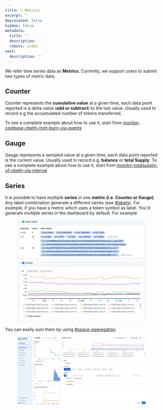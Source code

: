 ```yaml
---
title: 💨 Metrics
excerpt: ''
deprecated: false
hidden: false
metadata:
  title: ''
  description: ''
  robots: index
next:
  description: ''
---
```

We refer time series data as **Metrics.** Currently, we support users to submit two types of metric data.

## Counter

Counter represents the **cumulative value** at a given time, each data point reported is a delta value (**add or subtract**) to the last value. Usually used to record e.g the accumulated number of tokens transferred.

To see a complete example about how to use it, start from [monitor-coinbase-cbeth-mint-burn-via-events](monitor-coinbase-cbeth-mint-burn-via-events "mention")

## Gauge

Gauge represents a sampled value at a given time, each data point reported is the current value. Usually used to record e.g. **balance** or **total Supply**. To see a complete example about how to use it, start from [monitor-totalsupply-of-cbeth-via-interval](monitor-totalsupply-of-cbeth-via-interval "mention")

## Series

It is possible to have multiple **series** in one **metric (i.e. Counter or Gauge)**. Any label combination generate a different series (see [#labels](metrics-in-processors#labels "mention")). For example, if you have a metric which uses a token symbol as label. You'd generate multiple series in the dashboard by default. For example:

<figure>
  <img src="https://raw.githubusercontent.com/sentioxyz/docs/v1.0/.gitbook/assets/image (3) (1) (1) (1) (1).png" alt="" />
  <figcaption></figcaption>
</figure>

You can easily sum them by using [#space-aggregation](aggregation-functions-and-formulas#space-aggregation "mention")

<figure>
  <img src="https://raw.githubusercontent.com/sentioxyz/docs/v1.0/.gitbook/assets/agg.gif" alt="" />
  <figcaption></figcaption>
</figure>